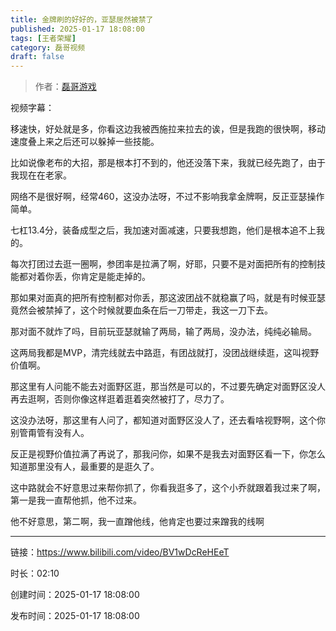 ```yaml
---
title: 金牌刷的好好的，亚瑟居然被禁了
published: 2025-01-17 18:08:00
tags: [王者荣耀]
category: 磊哥视频
draft: false
---
```



> 作者：[磊哥游戏](https://space.bilibili.com/268941858?spm_id_from=333.788.upinfo.head.click)

视频字幕：

移速快，好处就是多，你看这边我被西施拉来拉去的诶，但是我跑的很快啊，移动速度叠上来之后还可以躲掉一些技能。

比如说像老布的大招，那是根本打不到的，他还没落下来，我就已经先跑了，由于我现在在老家。

网络不是很好啊，经常460，这没办法呀，不过不影响我拿金牌啊，反正亚瑟操作简单。

七杠13.4分，装备成型之后，我加速对面减速，只要我想跑，他们是根本追不上我的。

每次打团过去逛一圈啊，参团率是拉满了啊，好耶，只要不是对面把所有的控制技能都对着你丢，你肯定是能走掉的。

那如果对面真的把所有控制都对你丢，那这波团战不就稳赢了吗，就是有时候亚瑟竟然会被禁掉了，这个时候就要血条在后一刀带走，我这一刀下去。

那对面不就炸了吗，目前玩亚瑟就输了两局，输了两局，没办法，纯纯必输局。

这两局我都是MVP，清完线就去中路逛，有团战就打，没团战继续逛，这叫视野价值啊。

那这里有人问能不能去对面野区逛，那当然是可以的，不过要先确定对面野区没人再去逛啊，否则你像这样逛着逛着突然被打了，尽力了。

这没办法呀，那这里有人问了，都知道对面野区没人了，还去看啥视野啊，这个你别管甭管有没有人。

反正是视野价值拉满了再说了，那我问你，如果不是我去对面野区看一下，你怎么知道那里没有人，最重要的是逛久了。

这中路就会不好意思过来帮你抓了，你看我逛多了，这个小乔就跟着我过来了啊，第一是我一直帮他抓，他不过来。

他不好意思，第二啊，我一直蹭他线，他肯定也要过来蹭我的线啊

---


链接：https://www.bilibili.com/video/BV1wDcReHEeT



时长：02:10

创建时间：2025-01-17 18:08:00

发布时间：2025-01-17 18:08:00
